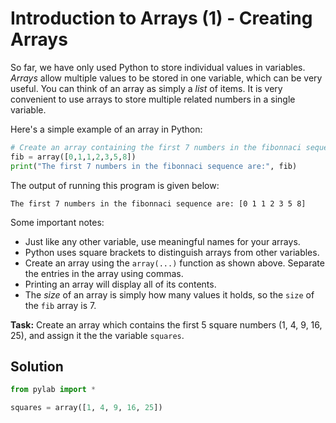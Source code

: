 # Introduction to Arrays (1) - Creating Arrays

So far, we have only used Python to store individual values in variables. *Arrays* allow multiple values to be stored in one variable, which can be very useful.
You can think of an array as simply a *list* of items. It is very convenient to use arrays to store multiple related numbers in a single variable.

Here's a simple example of an array in Python:

```python
# Create an array containing the first 7 numbers in the fibonnaci sequence
fib = array([0,1,1,2,3,5,8])
print("The first 7 numbers in the fibonnaci sequence are:", fib)
```

The output of running this program is given below:
```
The first 7 numbers in the fibonnaci sequence are: [0 1 1 2 3 5 8]
```

Some important notes:
* Just like any other variable, use meaningful names for your arrays.
* Python uses square brackets to distinguish arrays from other variables.
* Create an array using the `array(...)` function as shown above. Separate the entries in the array using commas.
* Printing an array will display all of its contents.
* The *size* of an array is simply how many values it holds, so the `size` of the `fib` array is 7.

**Task:** Create an array which contains the first 5 square numbers (1, 4, 9, 16, 25), and assign it the the variable `squares`.

## Solution
```python
from pylab import *

squares = array([1, 4, 9, 16, 25])
```
